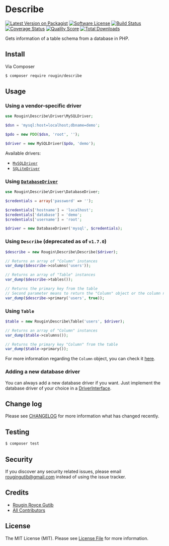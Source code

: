 # Describe

[![Latest Version on Packagist][ico-version]][link-packagist]
[![Software License][ico-license]](LICENSE.md)
[![Build Status][ico-travis]][link-travis]
[![Coverage Status][ico-scrutinizer]][link-scrutinizer]
[![Quality Score][ico-code-quality]][link-code-quality]
[![Total Downloads][ico-downloads]][link-downloads]

Gets information of a table schema from a database in PHP.

## Install

Via Composer

``` bash
$ composer require rougin/describe
```

## Usage

### Using a vendor-specific driver

``` php
use Rougin\Describe\Driver\MySQLDriver;

$dsn = 'mysql:host=localhost;dbname=demo';

$pdo = new PDO($dsn, 'root', '');

$driver = new MySQLDriver($pdo, 'demo');
```

Available drivers:

* [`MySQLDriver`](src/Driver/MySQLDriver.php)
* [`SQLiteDriver`](src/Driver/SQLiteDriver.php)

### Using [`DatabaseDriver`](src/Driver/DatabaseDriver.php)

``` php
use Rougin\Describe\Driver\DatabaseDriver;

$credentials = array('password' => '');

$credentials['hostname'] = 'localhost';
$credentials['database'] = 'demo';
$credentials['username'] = 'root';

$driver = new DatabaseDriver('mysql', $credentials);
```

### Using `Describe` (deprecated as of `v1.7.0`)

``` php
$describe = new Rougin\Describe\Describe($driver);

// Returns an array of "Column" instances
var_dump($describe->columns('users'));

// Returns an array of "Table" instances
var_dump($describe->tables());

// Returns the primary key from the table
// Second parameter means to return the "Column" object or the column name
var_dump($describe->primary('users', true));
```

### Using `Table`

``` php
$table = new Rougin\Describe\Table('users', $driver);

// Returns an array of "Column" instances
var_dump($table->columns());

// Returns the primary key "Column" from the table
var_dump($table->primary());
```

For more information regarding the `Column` object, you can check it [here](https://github.com/rougin/describe/blob/master/src/Column.php).

### Adding a new database driver

You can always add a new database driver if you want. Just implement the database driver of your choice in a [DriverInterface](https://github.com/rougin/describe/blob/master/src/Driver/DriverInterface.php).

## Change log

Please see [CHANGELOG](CHANGELOG.md) for more information what has changed recently.

## Testing

``` bash
$ composer test
```

## Security

If you discover any security related issues, please email rougingutib@gmail.com instead of using the issue tracker.

## Credits

- [Rougin Royce Gutib][link-author]
- [All Contributors][link-contributors]

## License

The MIT License (MIT). Please see [License File](LICENSE.md) for more information.

[ico-version]: https://img.shields.io/packagist/v/rougin/describe.svg?style=flat-square
[ico-license]: https://img.shields.io/badge/license-MIT-brightgreen.svg?style=flat-square
[ico-travis]: https://img.shields.io/travis/rougin/describe/master.svg?style=flat-square
[ico-scrutinizer]: https://img.shields.io/scrutinizer/coverage/g/rougin/describe.svg?style=flat-square
[ico-code-quality]: https://img.shields.io/scrutinizer/g/rougin/describe.svg?style=flat-square
[ico-downloads]: https://img.shields.io/packagist/dt/rougin/describe.svg?style=flat-square

[link-packagist]: https://packagist.org/packages/rougin/describe
[link-travis]: https://travis-ci.org/rougin/describe
[link-scrutinizer]: https://scrutinizer-ci.com/g/rougin/describe/code-structure
[link-code-quality]: https://scrutinizer-ci.com/g/rougin/describe
[link-downloads]: https://packagist.org/packages/rougin/describe
[link-author]: https://github.com/rougin
[link-contributors]: ../../contributors